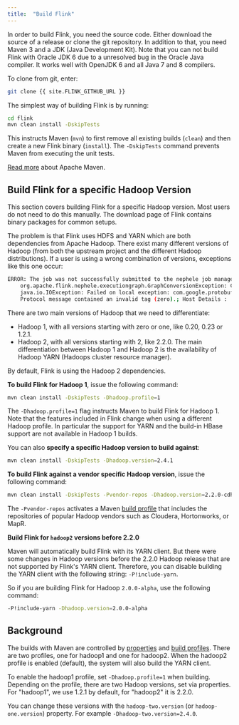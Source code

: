```yaml
---
title:  "Build Flink"
---
```

<!--
Licensed to the Apache Software Foundation (ASF) under one
or more contributor license agreements.  See the NOTICE file
distributed with this work for additional information
regarding copyright ownership.  The ASF licenses this file
to you under the Apache License, Version 2.0 (the
"License"); you may not use this file except in compliance
with the License.  You may obtain a copy of the License at

  http://www.apache.org/licenses/LICENSE-2.0

Unless required by applicable law or agreed to in writing,
software distributed under the License is distributed on an
"AS IS" BASIS, WITHOUT WARRANTIES OR CONDITIONS OF ANY
KIND, either express or implied.  See the License for the
specific language governing permissions and limitations
under the License.
-->

In order to build Flink, you need the source code. Either download the source of a release or clone the git repository. In addition to that, you need Maven 3 and a JDK (Java Development Kit). Note that you can not build Flink with Oracle JDK 6 due to a unresolved bug in the Oracle Java compiler. It works well with OpenJDK 6 and all Java 7 and 8 compilers.

To clone from git, enter:

~~~bash
git clone {{ site.FLINK_GITHUB_URL }}
~~~

The simplest way of building Flink is by running:

~~~bash
cd flink
mvn clean install -DskipTests
~~~

This instructs Maven (`mvn`) to first remove all existing builds (`clean`) and then create a new Flink binary (`install`). The `-DskipTests` command prevents Maven from executing the unit tests. 

[Read more](http://maven.apache.org/) about Apache Maven.



## Build Flink for a specific Hadoop Version

This section covers building Flink for a specific Hadoop version. Most users do not need to do this manually. The download page of Flink contains binary packages for common setups.

The problem is that Flink uses HDFS and YARN which are both dependencies from Apache Hadoop. There exist many different versions of Hadoop (from both the upstream project and the different Hadoop distributions). If a user is using a wrong combination of versions, exceptions like this one occur:

~~~bash
ERROR: The job was not successfully submitted to the nephele job manager:
    org.apache.flink.nephele.executiongraph.GraphConversionException: Cannot compute input splits for TSV:
    java.io.IOException: Failed on local exception: com.google.protobuf.InvalidProtocolBufferException:
    Protocol message contained an invalid tag (zero).; Host Details :
~~~

There are two main versions of Hadoop that we need to differentiate:
- Hadoop 1, with all versions starting with zero or one, like 0.20, 0.23 or 1.2.1.
- Hadoop 2, with all versions starting with 2, like 2.2.0.
The main differentiation between Hadoop 1 and Hadoop 2 is the availability of Hadoop YARN (Hadoops cluster resource manager).

By default, Flink is using the Hadoop 2 dependencies.

**To build Flink for Hadoop 1**, issue the following command:

~~~bash
mvn clean install -DskipTests -Dhadoop.profile=1
~~~

The `-Dhadoop.profile=1` flag instructs Maven to build Flink for Hadoop 1. Note that the features included in Flink change when using a different Hadoop profile. In particular the support for YARN and the build-in HBase support are not available in Hadoop 1 builds.


You can also **specify a specific Hadoop version to build against**:

~~~bash
mvn clean install -DskipTests -Dhadoop.version=2.4.1
~~~


**To build Flink against a vendor specific Hadoop version**, issue the following command:

~~~bash
mvn clean install -DskipTests -Pvendor-repos -Dhadoop.version=2.2.0-cdh5.0.0-beta-2
~~~

The `-Pvendor-repos` activates a Maven [build profile](http://maven.apache.org/guides/introduction/introduction-to-profiles.html) that includes the repositories of popular Hadoop vendors such as Cloudera, Hortonworks, or MapR.

**Build Flink for `hadoop2` versions before 2.2.0**

Maven will automatically build Flink with its YARN client. But there were some changes in Hadoop versions before the 2.2.0 Hadoop release that are not supported by Flink's YARN client. Therefore, you can disable building the YARN client with the following string: `-P!include-yarn`. 

So if you are building Flink for Hadoop `2.0.0-alpha`, use the following command:

~~~bash
-P!include-yarn -Dhadoop.version=2.0.0-alpha
~~~

## Background

The builds with Maven are controlled by [properties](http://maven.apache.org/pom.html#Properties) and <a href="http://maven.apache.org/guides/introduction/introduction-to-profiles.html">build profiles</a>.
There are two profiles, one for hadoop1 and one for hadoop2. When the hadoop2 profile is enabled (default), the system will also build the YARN client.

To enable the hadoop1 profile, set `-Dhadoop.profile=1` when building.
Depending on the profile, there are two Hadoop versions, set via properties. For "hadoop1", we use 1.2.1 by default, for "hadoop2" it is 2.2.0.

You can change these versions with the `hadoop-two.version` (or `hadoop-one.version`) property. For example `-Dhadoop-two.version=2.4.0`.

